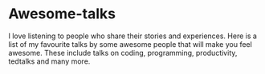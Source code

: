 # Awesome-talks
I love  listening to people who share their stories and experiences. Here is a list of my favourite talks by some awesome people that will make you feel awesome. These include talks on coding, programming, productivity, tedtalks and many more.



